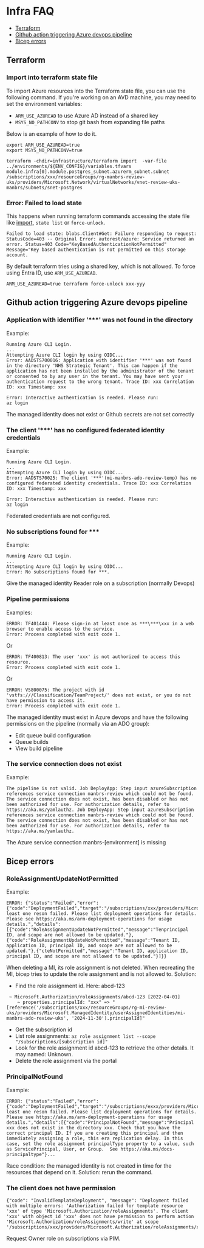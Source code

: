 # Infra FAQ

- [Terraform](#terraform)
- [Github action triggering Azure devops pipeline](#github-action-triggering-azure-devops-pipeline)
- [Bicep errors](#bicep-errors)


## Terraform
### Import into terraform state file

To import Azure resources into the Terraform state file, you can use the following command. If you're working on an AVD machine, you may need to set the environment variables:
- `ARM_USE_AZUREAD` to use Azure AD instead of a shared key
- `MSYS_NO_PATHCONV` to stop git bash from expanding file paths

Below is an example of how to do it.

```shell
export ARM_USE_AZUREAD=true
export MSYS_NO_PATHCONV=true

terraform -chdir=infrastructure/terraform import  -var-file ../environments/${ENV_CONFIG}/variables.tfvars module.infra[0].module.postgres_subnet.azurerm_subnet.subnet  /subscriptions/xxx/resourceGroups/rg-manbrs-review-uks/providers/Microsoft.Network/virtualNetworks/vnet-review-uks-manbrs/subnets/snet-postgres
```

### Error: Failed to load state
This happens when running terraform commands accessing the state file like [import](#import-into-terraform-state-file), `state list` or `force-unlock`.
```
Failed to load state: blobs.Client#Get: Failure responding to request: StatusCode=403 -- Original Error: autorest/azure: Service returned an error. Status=403 Code="KeyBasedAuthenticationNotPermitted" Message="Key based authentication is not permitted on this storage account.
```

By default terraform tries using a shared key, which is not allowed. To force using Entra ID, use `ARM_USE_AZUREAD`.

```shell
ARM_USE_AZUREAD=true terraform force-unlock xxx-yyy
```

## Github action triggering Azure devops pipeline
### Application with identifier '***' was not found in the directory
Example:
```
Running Azure CLI Login.
...
Attempting Azure CLI login by using OIDC...
Error: AADSTS700016: Application with identifier '***' was not found in the directory 'NHS Strategic Tenant'. This can happen if the application has not been installed by the administrator of the tenant or consented to by any user in the tenant. You may have sent your authentication request to the wrong tenant. Trace ID: xxx Correlation ID: xxx Timestamp: xxx

Error: Interactive authentication is needed. Please run:
az login
```
The managed identity does not exist or Github secrets are not set correctly

### The client '***' has no configured federated identity credentials
Example:
```
Running Azure CLI Login.
...
Attempting Azure CLI login by using OIDC...
Error: AADSTS70025: The client '***'(mi-manbrs-ado-review-temp) has no configured federated identity credentials. Trace ID: xxx Correlation ID: xxx Timestamp: xxx

Error: Interactive authentication is needed. Please run:
az login
```
Federated credentials are not configured.

### No subscriptions found for ***
Example:
```
Running Azure CLI Login.
...
Attempting Azure CLI login by using OIDC...
Error: No subscriptions found for ***.
```
Give the managed identity Reader role on a subscription (normally Devops)

### Pipeline permissions
Examples:
```
ERROR: TF401444: Please sign-in at least once as ***\***\xxx in a web browser to enable access to the service.
Error: Process completed with exit code 1.
```
Or
```
ERROR: TF400813: The user 'xxx' is not authorized to access this resource.
Error: Process completed with exit code 1.
```
Or
```
ERROR: VS800075: The project with id 'vstfs:///Classification/TeamProject/' does not exist, or you do not have permission to access it.
Error: Process completed with exit code 1.
```
The managed identity must exist in Azure devops and have the following permissions on the pipeline (normally via an ADO group):
- Edit queue build configuration
- Queue builds
- View build pipeline

### The service connection does not exist
Example:
```
The pipeline is not valid. Job DeployApp: Step input azureSubscription references service connection manbrs-review which could not be found. The service connection does not exist, has been disabled or has not been authorized for use. For authorization details, refer to https://aka.ms/yamlauthz. Job DeployApp: Step input azureSubscription references service connection manbrs-review which could not be found. The service connection does not exist, has been disabled or has not been authorized for use. For authorization details, refer to https://aka.ms/yamlauthz.
```
The Azure service connection manbrs-[environment] is missing

## Bicep errors
### RoleAssignmentUpdateNotPermitted
Example:
```
ERROR: {"status":"Failed","error":{"code":"DeploymentFailed","target":"/subscriptions/xxx/providers/Microsoft.Resources/deployments/main","message":"At least one reson failed. Please list deployment operations for details. Please see https://aka.ms/arm-deployment-operations for usage details.","details":[{"code":"RoleAssignmentUpdateNotPermitted","message":"Tenprincipal ID, and scope are not allowed to be updated."},{"code":"RoleAssignmentUpdateNotPermitted","message":"Tenant ID, application ID, principal ID, and scope are not allowed to be updated."},{"cteNotPermitted","message":"Tenant ID, application ID, principal ID, and scope are not allowed to be updated."}]}}
```
When deleting a MI, its role assignment is not deleted. When recreating the MI, bicep tries to update the role assignment and is not allowed to. Solution:
- Find the role assignment id. Here: abcd-123
```
 ~ Microsoft.Authorization/roleAssignments/abcd-123 [2022-04-01]
    ~ properties.principalId: "xxx" => "[reference('/subscriptions/xxx/resourceGroups/rg-mi-review-uks/providers/Microsoft.ManagedIdentity/userAssignedIdentities/mi-manbrs-ado-review-uks', '2024-11-30').principalId]"
```
- Get the subscription id
- List role assignments: `az role assignment list --scope "/subscriptions/[subscription id]"`
- Look for the role assignment id abcd-123 to retrieve the other details. It may named: Unknown.
- Delete the role assignment via the portal

### PrincipalNotFound
Example:
```
ERROR: {"status":"Failed","error":{"code":"DeploymentFailed","target":"/subscriptions/exxx/providers/Microsoft.Resources/deployments/main","message":"At least one reson failed. Please list deployment operations for details. Please see https://aka.ms/arm-deployment-operations for usage details.","details":[{"code":"PrincipalNotFound","message":"Principal xxx does not exist in the directory xxx. Check that you have the correct principal ID. If you are creating this principal and then immediately assigning a role, this era replication delay. In this case, set the role assignment principalType property to a value, such as ServicePrincipal, User, or Group.  See https://aka.ms/docs-principaltype"}...
```
Race condition: the managed identity is not created in time for the resources that depend on it. Solution: rerun the command.

### The client does not have permission
```
{"code": "InvalidTemplateDeployment", "message": "Deployment failed with multiple errors: 'Authorization failed for template resource 'xxx' of type 'Microsoft.Authorization/roleAssignments'. The client 'xxx' with object id 'xxx' does not have permission to perform action 'Microsoft.Authorization/roleAssignments/write' at scope '/subscriptions/xxx/providers/Microsoft.Authorization/roleAssignments/xxx'...
```
Request Owner role on subscriptions via PIM.

